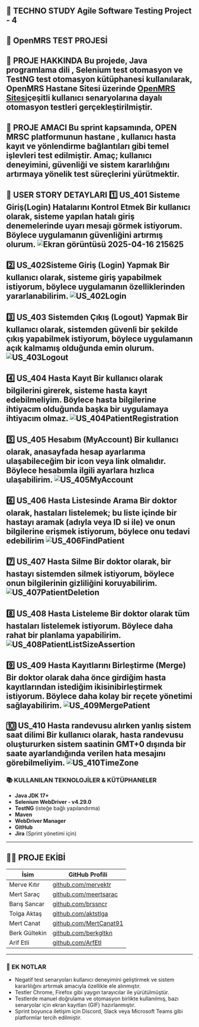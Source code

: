 🧪 TECHNO STUDY Agile Software Testing Project - 4
---
🎯 OpenMRS TEST PROJESİ
---
📝 PROJE HAKKINDA
Bu projede, Java programlama dili , Selenium test otomasyon ve TestNG test otomasyon kütüphanesi kullanılarak, OpenMRS Hastane Sitesi üzerinde [OpenMRS Sitesi](https://openmrs.org/tr/)çeşitli kullanıcı senaryolarına dayalı otomasyon testleri gerçekleştirilmiştir.
---
📌 PROJE AMACI
Bu sprint kapsamında, OPEN MRSC platformunun hastane , kullanıcı hasta kayıt  ve yönlendirme bağlantıları gibi temel işlevleri test edilmiştir. Amaç; kullanıcı deneyimini, güvenliği ve sistem kararlılığını artırmaya yönelik test süreçlerini yürütmektir.
---
🧩 USER STORY DETAYLARI
1️⃣ US_401 Sisteme Giriş(Login) Hatalarını Kontrol Etmek
Bir kullanıcı olarak, sisteme yapılan hatalı giriş denemelerinde uyarı mesajı görmek istiyorum. Böylece uygulamanın güvenliğini artırmış olurum.
![Ekran görüntüsü 2025-04-16 215625](https://github.com/user-attachments/assets/eb2b1f42-5640-4aa0-b9a1-a7fd48ec62a7)
---
2️⃣ US_402Sisteme Giriş (Login) Yapmak
Bir kullanıcı olarak, sisteme giriş yapabilmek istiyorum, böylece uygulamanın özelliklerinden yararlanabilirim.
![US_402Login](https://github.com/user-attachments/assets/5a4eb53d-0d72-4b87-bbbc-43cb6cef6244)
---
3️⃣ US_403 Sistemden Çıkış (Logout) Yapmak
Bir kullanıcı olarak, sistemden güvenli bir şekilde çıkış yapabilmek istiyorum, böylece uygulamanın açık kalmamış olduğunda emin olurum.
![US_403Logout](https://github.com/user-attachments/assets/78add89c-2398-46d1-8fb7-b5ef413f44ba)
---
4️⃣ US_404 Hasta Kayıt
Bir kullanıcı olarak bilgilerini girerek, sisteme hasta kayıt edebilmeliyim. Böylece hasta bilgilerine ihtiyacım olduğunda başka bir uygulamaya ihtiyacım olmaz.
![US_404PatientRegistration](https://github.com/user-attachments/assets/380bdaf5-60b3-4a17-9c41-eb8a23503ac6)
---
5️⃣ US_405 Hesabım (MyAccount)
Bir kullanıcı olarak, anasayfada hesap ayarlarıma ulaşabileceğim bir icon veya link olmalıdır. Böylece hesabımla ilgili ayarlara hızlıca ulaşabilirim.
![US_405MyAccount](https://github.com/user-attachments/assets/89748178-4cf6-4f8e-965d-faf57a81cc1f)
---
6️⃣ US_406 Hasta Listesinde Arama
Bir doktor olarak, hastaları listelemek; bu liste içinde bir hastayı aramak (adıyla veya ID si ile) ve onun bilgilerine erişmek istiyorum, böylece onu tedavi edebilirim
![US_406FindPatient](https://github.com/user-attachments/assets/c04887e3-8887-40f4-b294-f281066e9edd)
---
7️⃣ US_407 Hasta Silme
Bir doktor olarak, bir hastayı sistemden silmek istiyorum, böylece onun bilgilerinin gizliliğini koruyabilirim.
![US_407PatientDeletion](https://github.com/user-attachments/assets/79ed8423-5d70-4f96-8979-6330459b793e)
---
8️⃣ US_408 Hasta Listeleme
Bir doktor olarak tüm hastaları listelemek istiyorum. Böylece daha rahat bir planlama yapabilirim.
![US_408PatientListSizeAssertion](https://github.com/user-attachments/assets/44e0c387-3657-4532-991c-18e40d03694b)
---
9️⃣ US_409 Hasta Kayıtlarını Birleştirme (Merge)
Bir doktor olarak daha önce girdiğim hasta kayıtlarından istediğim ikisinibirleştirmek istiyorum. Böylece daha kolay bir reçete yönetimi sağlayabilirim.
![US_409MergePatient](https://github.com/user-attachments/assets/5bb18511-fb70-48da-98f4-16eb551654c8)
---
🔟 US_410 Hasta randevusu alırken yanlış sistem saat dilimi
Bir kullanıcı olarak, hasta randevusu oluştururken sistem saatinin GMT+0 dışında bir saate ayarlandığında verilen hata mesajını görebilmeliyim. 
![US_410TimeZone](https://github.com/user-attachments/assets/217e9077-0a35-4c14-bffe-586edfeb80e4)
---
 
### 📚 KULLANILAN TEKNOLOJİLER & KÜTÜPHANELER  
- **Java JDK 17+**  
- **Selenium WebDriver - v4.29.0**  
- **TestNG** (isteğe bağlı yapılandırma)  
- **Maven**  
- **WebDriver Manager**  
- **GitHub**  
- **Jira** (Sprint yönetimi için)  
---
👨‍💻 PROJE EKİBİ
---
| İsim           | GitHub Profili                             |
|----------------|---------------------------------------------|
| Merve Kıtır     | [github.com/mervektr](https://github.com/mervektr)         |
| Mert Saraç      | [github.com/meertsarac](https://github.com/meertsarac)     |
| Barış Sancar    | [github.com/brssncr](https://github.com/brssncr)           |
| Tolga Aktaş     | [github.com/aktstlga](https://github.com/aktstlga)         |
| Mert Canat      | [github.com/MertCanat91](https://github.com/MertCanat91)   |
| Berk Gültekin   | [github.com/berkgltkn](https://github.com/berkgltkn)       |
| Arif Etli       | [github.com/ArfEtl](https://github.com/ArfEtl)             |
---
### 🔁 EK NOTLAR  
- Negatif test senaryoları kullanıcı deneyimini geliştirmek ve sistem kararlılığını artırmak amacıyla özellikle ele alınmıştır.  
- Testler Chrome, Firefox gibi yaygın tarayıcılar ile yürütülmüştür.  
- Testlerde manuel doğrulama ve otomasyon birlikte kullanılmış, bazı senaryolar için ekran kayıtları (GIF) hazırlanmıştır.  
- Sprint boyunca iletişim için Discord, Slack veya Microsoft Teams gibi platformlar tercih edilmiştir.  
